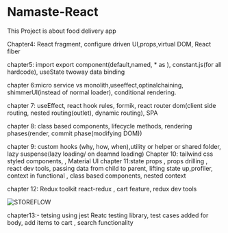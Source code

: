 # Namaste-React

This Project is about food delivery app

Chapter4: React fragment, configure driven UI,props,virtual DOM, React fiber

chapter5: import export component(default,named, \* as ), constant.js(for all hardcode), useState twoway data binding

chapter 6:micro service vs monolith,useeffect,optinalchaining, shimmerUI(instead of normal loader), conditional rendering.

chapter 7: useEffect, react hook rules, formik, react router dom(client side routing, nested routing(outlet), dynamic routing), SPA

chapter 8: class based components, lifecycle methods, rendering phases(render, commit phase(modifying DOM))

chapter 9: custom hooks (why, how, when),utility or helper or shared folder, lazy suspense(lazy loading/ on deamnd loading)
Chapter 10: tailwind css styled components, , Material UI
chapter 11:state props , props drilling , react dev tools, passing data from child to parent, lifting state up,profiler, context in functional , class based components, nested context

chapter 12: Redux toolkit react-redux , cart feature, redux dev tools

![STOREFLOW](https://user-images.githubusercontent.com/19219572/218433322-4991eb11-c99c-45fb-8dc5-6c639ac75f01.png)

chapter13:- tetsing using jest Reatc testing library, test cases added for body, add items to cart , search functionality
